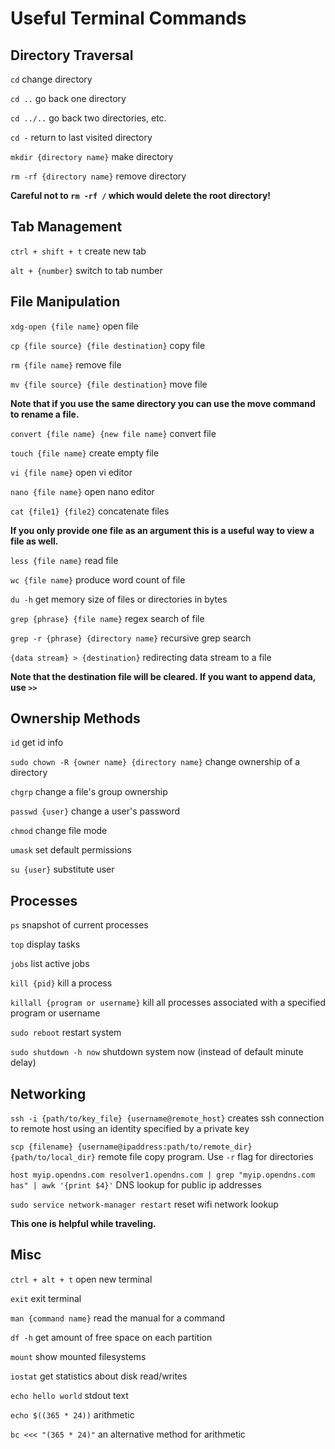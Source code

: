 # Useful Terminal Commands

## Directory Traversal

`cd` change directory

`cd ..` go back one directory

`cd ../..` go back two directories, etc.

`cd -` return to last visited directory

`mkdir {directory name}` make directory

`rm -rf {directory name}` remove directory

**Careful not to `rm -rf /` which would delete the root directory!**

## Tab Management

`ctrl + shift + t` create new tab

`alt + {number}` switch to tab number

## File Manipulation

`xdg-open {file name}` open file

`cp {file source} {file destination}` copy file

`rm {file name}` remove file

`mv {file source} {file destination}` move file

**Note that if you use the same directory you can use the move command to rename a file.**

`convert {file name} {new file name}` convert file

`touch {file name}` create empty file

`vi {file name}` open vi editor

`nano {file name}` open nano editor

`cat {file1} {file2}` concatenate files

**If you only provide one file as an argument this is a useful way to view a file as well.** 

`less {file name}` read file

`wc {file name}` produce word count of file

`du -h` get memory size of files or directories in bytes

`grep {phrase} {file name}` regex search of file

`grep -r {phrase} {directory name}` recursive grep search

`{data stream} > {destination}` redirecting data stream to a file

**Note that the destination file will be cleared. If you want to append data, use `>>`**

## Ownership Methods

`id` get id info

`sudo chown -R {owner name} {directory name}` change ownership of a directory

`chgrp` change a file's group ownership

`passwd {user}` change a user's password

`chmod` change file mode

`umask` set default permissions

`su {user}` substitute user

## Processes

`ps` snapshot of current processes

`top` display tasks

`jobs` list active jobs

`kill {pid}` kill a process

`killall {program or username}` kill all processes associated with a specified program or username

`sudo reboot` restart system

`sudo shutdown -h now` shutdown system now (instead of default minute delay)

## Networking

`ssh -i {path/to/key_file} {username@remote_host}` creates ssh connection to remote host using an identity specified by a private key

`scp {filename} {username@ipaddress:path/to/remote_dir} {path/to/local_dir}` remote file copy program. Use `-r` flag for directories

`host myip.opendns.com resolver1.opendns.com | grep "myip.opendns.com has" | awk '{print $4}'` DNS lookup for public ip addresses

`sudo service network-manager restart` reset wifi network lookup

**This one is helpful while traveling.**

## Misc

`ctrl + alt + t` open new terminal

`exit` exit terminal

`man {command name}` read the manual for a command

`df -h` get amount of free space on each partition

`mount` show mounted filesystems

`iostat` get statistics about disk read/writes

`echo hello world` stdout text

`echo $((365 * 24))` arithmetic

`bc <<< "(365 * 24)"` an alternative method for arithmetic
